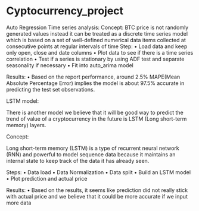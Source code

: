 # Cyptocurrency_project

Auto Regression Time series analysis:
Concept:
BTC price is not randomly generated values instead it can be treated as a discrete time series model which is based on a set of well-defined numerical data items collected at consecutive
 points at regular intervals of time 
Step:
•	Load data and keep only open, close and date columns 
•	Plot data to see if there is a time series correlation 
•	Test if a series is stationary by using ADF test and separate seasonality if necessary 
•	Fit into auto_arima model 


Results:
•	Based on the report performance, around 2.5% MAPE(Mean Absolute Percentage Error) implies the model is about 97.5% accurate in predicting the test set observations. 



LSTM model:

There is another model we believe that it will be good way to predict the trend of value of a cryptocurrency in the future is LSTM (Long short-term memory) layers.

Concept:

Long short-term memory (LSTM) is a type of recurrent neural network (RNN) and powerful to model sequence data because it maintains an internal state to keep track of the data it has already seen.

Steps:
•	Data load
•	Data Normalization
•	Data split 
•	Build an LSTM model 
•	Plot prediction and actual price 


Results:
•	Based on the results, it seems like prediction did not really stick with actual price and we believe that it could be more accurate if we input more data 
